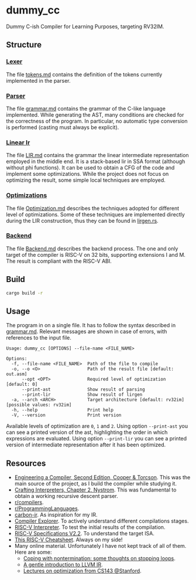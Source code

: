 # dummy_cc
Dummy C-ish Compiler for Learning Purposes, targeting RV32IM.

## Structure

### [Lexer](./src/lexer/)
The file [tokens.md](./src/lexer/tokens.md) contains the definition of the tokens currently implemented in the parser. 

### [Parser](./src/parser/)
The file [grammar.md](./src/parser/grammar.md) contains the grammar of the C-like language implemented. 
While generating the AST, many conditions are checked for the correctness of the program. 
In particular, no automatic type conversion is performed (casting must always be explicit).

### [Linear Ir](./src/lirgen/)
The file [LIR.md](./src/lirgen/lir.md) contains the grammar the linear intermediate representation employed in the middle end.
It is a stack-based lir in SSA format (although without phi functions). 
It can be used to obtain a CFG of the code and implement some optimizations. 
While the project does not focus on optimizing the result, some simple local techniques are employed.

### [Optimizations](./src/optimizer/)
The file [Optimization.md](./src/optimizer/optimization.md) describes the techniques adopted for different level of optimizations.
Some of these techniques are implemented directly during the LIR construction, thus they can be found in [lirgen.rs](./src/lirgen/lirgen.rs).

### [Backend](./src/backend)
The file [Backend.md](./src/backend/backend.md) describes the backend process.
The one and only target of the compiler is RISC-V on 32 bits, supporting extensions I and M.
The result is compliant with the RISC-V ABI.

## Build

```bash
cargo build -r
```

## Usage

The program in on a single file. It has to follow the syntax described in [grammar.md](./src/parser/grammar.md). 
Relevant messages are shown in case of errors, with references to the input file.

```
Usage: dummy_cc [OPTIONS] --file-name <FILE_NAME>

Options:
  -f, --file-name <FILE_NAME>  Path of the file to compile
  -o, --o <O>                  Path of the result file [default: out.asm]
      --opt <OPT>              Required level of optimization [default: 0]
      --print-ast              Show result of parsing
      --print-lir              Show result of lirgen
  -a, --arch <ARCH>            Target architecture [default: rv32im] [possible values: rv32im]
  -h, --help                   Print help
  -V, --version                Print version
```

Available levels of optimization are `0`, `1` and `2`.
Using option `--print-ast` you can see a printed version of the ast, highlighting the order in which expressions are evaluated.
Using option `--print-lir` you can see a printed version of intermediate representation after it has been optimized.

## Resources

- [Engineering a Compiler, Second Edition, Cooper & Torcson](https://books.google.it/books/about/Engineering_a_Compiler.html?id=xcJrEAAAQBAJ&source=kp_book_description&redir_esc=y). 
This was the main source of the project, as I build the compiler while studying it.
- [Crafting Interpreters, Chapter 2, Nystrom](https://craftinginterpreters.com/).
This was fundamental to obtain a working recursive descent parser.
- [r/compilers](https://www.reddit.com/r/Compilers/).
- [r/ProgrammingLanguages](https://www.reddit.com/r/ProgrammingLanguages/).
- [carbon-ir](https://github.com/RobbeDGreef/carbon-ir). As inspiration for my IR.
- [Compiler Explorer](https://godbolt.org/). To actively understand different compilations stages.
- [RISC-V Interpreter](https://www.cs.cornell.edu/courses/cs3410/2019sp/riscv/interpreter/). To test the initial results of the compilation.
- [RISC-V Specifications V2.2](https://riscv.org/wp-content/uploads/2017/05/riscv-spec-v2.2.pdf). To understand the target ISA.
- [This RISC-V Cheatsheet](https://www.cs.sfu.ca/~ashriram/Courses/CS295/assets/notebooks/RISCV/RISCV_CARD.pdf). Always on my side!
- Many online material. Unfortunately I have not kept track of all of them. Here are some:
    - [Coping with nontermination: some thoughts on stopping loops](https://outerproduct.net/boring/2023-02-11_term-loop.html).
    - [A gentle introduction to LLVM IR](https://mcyoung.xyz/2023/08/01/llvm-ir/).
    - [Lectures on optimization from CS143 @Stanford](https://web.stanford.edu/class/archive/cs/cs143/cs143.1128/).
